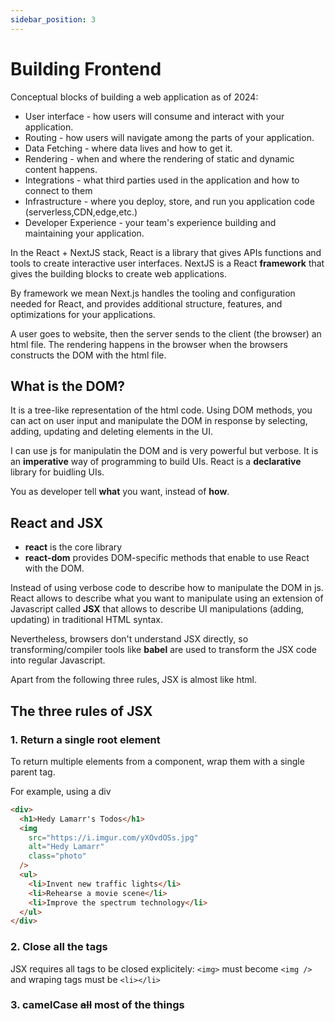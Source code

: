 ```yaml
---
sidebar_position: 3
---
```


# Building Frontend

Conceptual blocks of building a web application as of 2024:

+ User interface - how users will consume and interact with your application.
+ Routing - how users will navigate among the parts of your application.
+ Data Fetching - where data lives and how to get it.
+ Rendering - when and where the rendering of static and dynamic content happens.
+ Integrations - what third parties used in the application and how to connect to them
+ Infrastructure - where you deploy, store, and run you application code (serverless,CDN,edge,etc.)
+ Developer Experience - your team's experience building and maintaining your application.

In the React + NextJS stack, React is a library that gives APIs functions and tools to create interactive user interfaces. NextJS is a React **framework** that gives the building blocks to create web applications.

By framework we mean Next.js handles the tooling and configuration needed for React, and provides additional structure, features, and optimizations for your applications.

A user goes to website, then the server sends to the client (the browser) an html file. The rendering happens in the browser when the browsers constructs the DOM with the html file. 

## What is the DOM?
 It is a tree-like representation of the html code. Using DOM methods, you can act on user input and manipulate the DOM in response by selecting, adding, updating and deleting elements in the UI.

I can use js for manipulatin the DOM and is very powerful but verbose. It is an **imperative** way of programming to build UIs. React is a **declarative** library for buidling UIs.

You as developer tell **what** you want, instead of **how**. 

## React and JSX

+ **react** is the core library
+ **react-dom** provides DOM-specific methods that enable to use React with the DOM.

Instead of using verbose code to describe how to manipulate the DOM in js. React allows to describe what you want to manipulate using an extension of Javascript called **JSX** that allows to describe UI manipulations (adding, updating) in traditional HTML syntax.

Nevertheless, browsers don't understand JSX directly, so transforming/compiler tools like **babel** are used to transform the JSX code into regular Javascript.

Apart from the following three rules, JSX is almost like html.

## The three rules of JSX

### 1. Return a single root element
To return multiple elements from a component, wrap them with a single parent tag.

For example, using a div
```html
<div>
  <h1>Hedy Lamarr's Todos</h1>
  <img 
    src="https://i.imgur.com/yXOvdOSs.jpg" 
    alt="Hedy Lamarr" 
    class="photo"
  />
  <ul>
    <li>Invent new traffic lights</li>
    <li>Rehearse a movie scene</li>
    <li>Improve the spectrum technology</li>
  </ul>
</div>
```
### 2. Close all the tags
JSX requires all tags to be closed explicitely: ```<img>``` must become ```<img />``` and wraping tags must be ```<li></li>```

### 3. camelCase ~~all~~ most of the things
